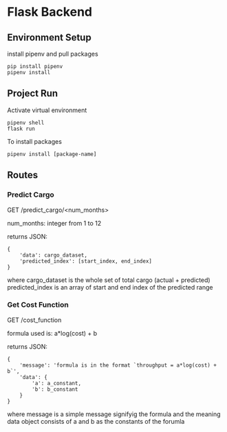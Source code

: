 # Flask Backend

## Environment Setup
install pipenv and pull packages
```
pip install pipenv
pipenv install
```

## Project Run
Activate virtual environment
```
pipenv shell
flask run
```

To install packages
```
pipenv install [package-name]
```

## Routes

### Predict Cargo
GET /predict_cargo/<num_months>

num_months: integer from 1 to 12

returns JSON:
```
{
    'data': cargo_dataset,
    'predicted_index': [start_index, end_index]
}
```

where cargo_dataset is the whole set of total cargo (actual + predicted)
predicted_index is an array of start and end index of the predicted range

### Get Cost Function
GET /cost_function

formula used is: a*log(cost) + b

returns JSON:
```
{
    'message': 'formula is in the format `throughput = a*log(cost) + b`',
    'data': {
        'a': a_constant,
        'b': b_constant
    }
}
```
where message is a simple message signifyig the formula and the meaning
data object consists of a and b as the constants of the forumla